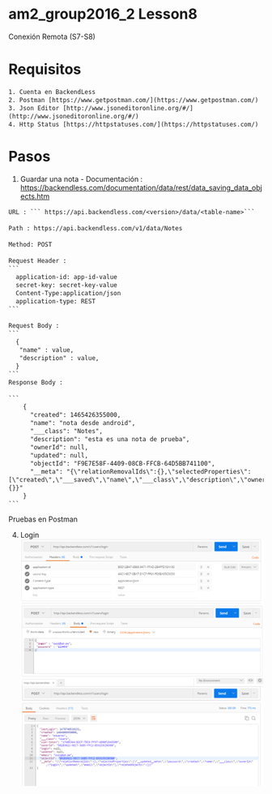 # am2_group2016_2 Lesson8

Conexión Remota (S7-S8)
  
  # Requisitos 
    1. Cuenta en BackendLess
    2. Postman [https://www.getpostman.com/](https://www.getpostman.com/)
    3. Json Editor [http://www.jsoneditoronline.org/#/](http://www.jsoneditoronline.org/#/)
    4. Http Status [https://httpstatuses.com/](https://httpstatuses.com/)
    
  # Pasos 
  1. Guardar una nota
    - Documentación :
    https://backendless.com/documentation/data/rest/data_saving_data_objects.htm
    
    URL : ``` https://api.backendless.com/<version>/data/<table-name>```
    
    Path : https://api.backendless.com/v1/data/Notes
    
    Method: POST
    
    Request Header :
    ```
      application-id: app-id-value
      secret-key: secret-key-value
      Content-Type:application/json
      application-type: REST
    ```
    
    Request Body :
    ```
      {
       "name" : value,
       "description" : value,
      }
    ```
    Response Body :
    
    ```
        {
          "created": 1465426355000,
          "name": "nota desde android",
          "___class": "Notes",
          "description": "esta es una nota de prueba",
          "ownerId": null,
          "updated": null,
          "objectId": "F9E7E58F-4409-08CB-FFCB-64D5BB741100",
          "__meta": "{\"relationRemovalIds\":{},\"selectedProperties\":[\"created\",\"___saved\",\"name\",\"___class\",\"description\",\"ownerId\",\"updated\",\"objectId\"],\"relatedObjects\":{}}"
        }
    ```
   Pruebas en Postman
   
   4. Login
   ![](https://github.com/ISILAndroid/am2_group2016_2/blob/Lesson8/postman_login_headers.PNG)
   ![](https://github.com/ISILAndroid/am2_group2016_2/blob/Lesson8/postman_login_request.PNG)
   ![](https://github.com/ISILAndroid/am2_group2016_2/blob/Lesson8/postman_login_response.PNG)
   
  



